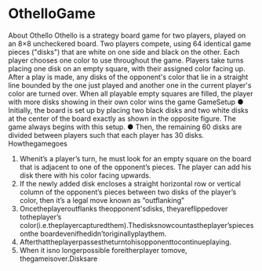 # OthelloGame
About Othello
 Othello is a strategy board game for two players,
 played on an 8×8 uncheckered board. Two players
 compete, using 64 identical game pieces ("disks")
 that are white on one side and black on the other.
 Each player chooses one color to use throughout
 the game. Players take turns placing one disk on an
 empty square, with their assigned color facing up.
 After a play is made, any disks of the opponent's
 color that lie in a straight line bounded by the one
 just played and another one in the current player's
 color are turned over. When all playable empty
 squares are filled, the player with more disks
 showing in their own color wins the game
 GameSetup
 ● Initially, the board is set up by placing two black disks and
 two white disks at the center of the board exactly as shown
 in the opposite figure. The game always begins with this
 setup.
 ● Then, the remaining 60 disks are divided between players
 such that each player has 30 disks.
 Howthegamegoes
 1. Whenit’s a player’s turn, he must look for an empty square on the board that is adjacent
 to one of the opponent’s pieces. The player can add his disk there with his color facing
 upwards.
 2. If the newly added disk encloses a straight horizontal row or vertical column of the
 opponent’s pieces between two disks of the player’s color, then it’s a legal move known
 as “outflanking”
3. Oncetheplayeroutflanks theopponent'sdisks, theyareflippedover totheplayer’s
 color(i.e.theplayercapturedthem).Thedisksnowcountastheplayer’spiecesonthe
 boardevenifhedidn’toriginallyplaythem.
 4. Afterthattheplayerpassestheturntohisopponenttocontinueplaying.
 5. When it isno longerpossible foreitherplayer tomove, thegameisover.Disksare

